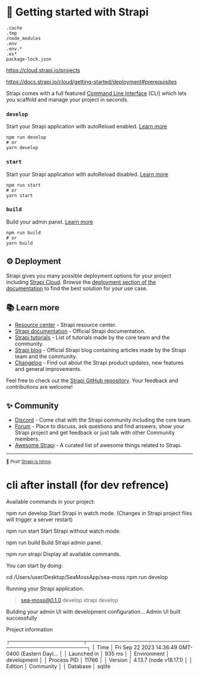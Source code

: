 # 🚀 Getting started with Strapi

```
.cache
.tmp
/node_modules
.env
.env.*
.es*
package-lock.json
```

https://cloud.strapi.io/projects

https://docs.strapi.io/cloud/getting-started/deployment#prerequisites



Strapi comes with a full featured [Command Line Interface](https://docs.strapi.io/dev-docs/cli) (CLI) which lets you scaffold and manage your project in seconds.

### `develop`

Start your Strapi application with autoReload enabled. [Learn more](https://docs.strapi.io/dev-docs/cli#strapi-develop)

```
npm run develop
# or
yarn develop
```

### `start`

Start your Strapi application with autoReload disabled. [Learn more](https://docs.strapi.io/dev-docs/cli#strapi-start)

```
npm run start
# or
yarn start
```

### `build`

Build your admin panel. [Learn more](https://docs.strapi.io/dev-docs/cli#strapi-build)

```
npm run build
# or
yarn build
```

## ⚙️ Deployment

Strapi gives you many possible deployment options for your project including [Strapi Cloud](https://cloud.strapi.io). Browse the [deployment section of the documentation](https://docs.strapi.io/dev-docs/deployment) to find the best solution for your use case.

## 📚 Learn more

- [Resource center](https://strapi.io/resource-center) - Strapi resource center.
- [Strapi documentation](https://docs.strapi.io) - Official Strapi documentation.
- [Strapi tutorials](https://strapi.io/tutorials) - List of tutorials made by the core team and the community.
- [Strapi blog](https://strapi.io/blog) - Official Strapi blog containing articles made by the Strapi team and the community.
- [Changelog](https://strapi.io/changelog) - Find out about the Strapi product updates, new features and general improvements.

Feel free to check out the [Strapi GitHub repository](https://github.com/strapi/strapi). Your feedback and contributions are welcome!

## ✨ Community

- [Discord](https://discord.strapi.io) - Come chat with the Strapi community including the core team.
- [Forum](https://forum.strapi.io/) - Place to discuss, ask questions and find answers, show your Strapi project and get feedback or just talk with other Community members.
- [Awesome Strapi](https://github.com/strapi/awesome-strapi) - A curated list of awesome things related to Strapi.

---

<sub>🤫 Psst! [Strapi is hiring](https://strapi.io/careers).</sub>


# cli after install (for dev refrence)

Available commands in your project:

  npm run develop
  Start Strapi in watch mode. (Changes in Strapi project files will trigger a server restart)

  npm run start
  Start Strapi without watch mode.

  npm run build
  Build Strapi admin panel.

  npm run strapi
  Display all available commands.

You can start by doing:

  cd /Users/user/Desktop/SeaMossApp/sea-moss
  npm run develop

Running your Strapi application.

> sea-moss@0.1.0 develop
> strapi develop

Building your admin UI with development configuration...
Admin UI built successfully

 Project information                                                          

┌────────────────────┬──────────────────────────────────────────────────┐
│ Time               │ Fri Sep 22 2023 14:36:49 GMT-0400 (Eastern Dayl… │
│ Launched in        │ 935 ms                                           │
│ Environment        │ development                                      │
│ Process PID        │ 11766                                            │
│ Version            │ 4.13.7 (node v18.17.1)                           │
│ Edition            │ Community                                        │
│ Database           │ sqlite  

